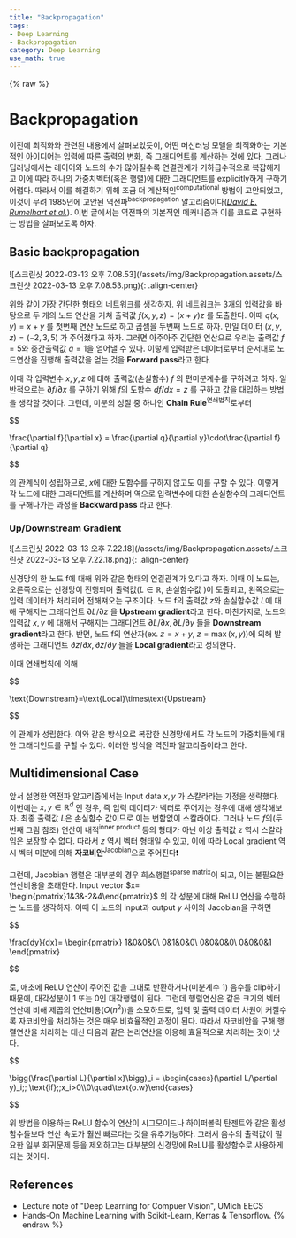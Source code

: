 ```yaml
---
title: "Backpropagation"
tags:
- Deep Learning
- Backpropagation
category: Deep Learning
use_math: true
---
```

{% raw %}
# Backpropagation

이전에 최적화와 관련된 내용에서 살펴보았듯이, 어떤 머신러닝 모델을 최적화하는 기본적인 아이디어는 입력에 따른 출력의 변화, 즉 그래디언트를 계산하는 것에 있다. 그러나 딥러닝에서는 레이어와 노드의 수가 많아질수록 연결관계가 기하급수적으로 복잡해지고 이에 따라 하나의 가중치벡터(혹은 행렬)에 대한 그래디언트를 explicitly하게 구하기 어렵다. 따라서 이를 해결하기 위해 조금 더 계산적인<sup>computational</sup> 방법이 고안되었고, 이것이 무려 1985년에 고안된 역전파<sup>backpropagation</sup> 알고리즘이다([*David E. Rumelhart et al.*](https://apps.dtic.mil/sti/pdfs/ADA164453.pdf)). 이번 글에서는 역전파의 기본적인 메커니즘과 이를 코드로 구현하는 방법을 살펴보도록 하자.

## Basic backpropagation

![스크린샷 2022-03-13 오후 7.08.53](/assets/img/Backpropagation.assets/스크린샷 2022-03-13 오후 7.08.53.png){: .align-center}

위와 같이 가장 간단한 형태의 네트워크를 생각하자. 위 네트워크는 3개의 입력값을 바탕으로 두 개의 노드 연산을 거쳐 출력값 $f(x,y,z)=(x+y)z$ 를 도출한다. 이때 $q(x,y)=x+y$ 를 첫번째 연산 노드로 하고 곱셈을 두번째 노드로 하자. 만일 데이터 $(x,y,z)=(-2,3,5)$ 가 주어졌다고 하자. 그러면 아주아주 간단한 연산으로 우리는 출력값 $f=5$와 중간출력값 $q=1$을 얻어낼 수 있다. 이렇게 입력받은 데이터로부터 순서대로 노드연산을 진행해 출력값을 얻는 것을 **Forward pass**라고 한다.

이때 각 입력변수 $x,y,z$ 에 대해 출력값(손실함수) $f$ 의 편미분계수를 구하려고 하자. 일반적으로는 $\partial f/\partial x$ 를 구하기 위해 $f$의 도함수 $df/dx=z$ 를 구하고 값을 대입하는 방법을 생각할 것이다. 그런데, 미분의 성질 중 하나인 **Chain Rule**<sup>연쇄법칙</sup>로부터 

$$

\frac{\partial f}{\partial x} = \frac{\partial q}{\partial y}\cdot\frac{\partial f}{\partial q}

$$

의 관계식이 성립하므로, $x$에 대한 도함수를 구하지 않고도 이를 구할 수 있다. 이렇게 각 노드에 대한 그래디언트를 계산하며 역으로 입력변수에 대한 손실함수의 그래디언트를 구해나가는 과정을 **Backward pass** 라고 한다.

### Up/Downstream Gradient

![스크린샷 2022-03-13 오후 7.22.18](/assets/img/Backpropagation.assets/스크린샷 2022-03-13 오후 7.22.18.png){: .align-center}

신경망의 한 노드 f에 대해 위와 같은 형태의 연결관계가 있다고 하자. 이때 이 노드는, 오른쪽으로는 신경망이 진행되며 출력값($L\in\mathbb R$, 손실함수값 )이 도출되고, 왼쪽으로는 입력 데이터가 처리되어 전해져오는 구조이다. 노드 f의 출력값 $z$와 손실함수값 $L$에 대해 구해지는 그래디언트 $\partial L/\partial z$ 을 **Upstream gradient**라고 한다. 마찬가지로, 노드의 입력값 $x,y$ 에 대해서 구해지는 그래디언트 $\partial L/\partial x, \partial L/\partial y$ 들을 **Downstream gradient**라고 한다. 반면, 노드 f의 연산자(ex. $z=x+y$, $z=\max(x,y)$)에 의해 발생하는 그래디언트 $\partial z/\partial x, \partial z/\partial y$ 들을 **Local gradient**라고 정의한다.

이때 연쇄법칙에 의해

$$

\text{Downstream}=\text{Local}\times\text{Upstream}

$$

의 관계가 성립한다. 이와 같은 방식으로 복잡한 신경망에서도 각 노드의 가중치들에 대한 그래디언트를 구할 수 있다. 이러한 방식을 역전파 알고리즘이라고 한다.

## Multidimensional Case

앞서 설명한 역전파 알고리즘에서는 Input data $x,y$ 가 스칼라라는 가정을 생략했다. 이번에는 $x,y\in\mathbb R^d$ 인 경우, 즉 입력 데이터가 벡터로 주어지는 경우에 대해 생각해보자. 최종 출력값 $L$은 손실함수 값이므로 이는 변함없이 스칼라이다. 그러나 노드 $f$의(두 번째 그림 참조) 연산이 내적<sup>inner product</sup> 등의 형태가 아닌 이상 출력값 $z$ 역시 스칼라임은 보장할 수 없다. 따라서 $z$ 역시 벡터 형태일 수 있고, 이에 따라 Local gradient 역시 벡터 미분에 의해 **자코비안**<sup>Jacobian</sup>으로 주어진다❗️

그런데, Jacobian 행렬은 대부분의 경우 희소행렬<sup>sparse matrix</sup>이 되고, 이는 불필요한 연산비용을 초래한다. Input vector $x= \begin{pmatrix}1&3&-2&4\end{pmatrix}$ 의 각 성분에 대해 ReLU 연산을 수행하는 노드를 생각하자. 이때 이 노드의 input과 output $y$ 사이의 Jacobian을 구하면

$$

\frac{dy}{dx}=
\begin{pmatrix}
1&0&0&0\\
0&1&0&0\\
0&0&0&0\\
0&0&0&1
\end{pmatrix}

$$

로, 애초에 ReLU 연산이 주어진 값을 그대로 반환하거나(미분계수 1) 음수를 clip하기 때문에, 대각성분이 1 또는 0인 대각행렬이 된다. 그런데 행렬연산은 같은 크기의 벡터 연산에 비해 제곱의 연산비용($O(n^2)$)을 소모하므로, 입력 및 출력 데이터 차원이 커질수록 자코비안을 처리하는 것은 매우 비효율적인 과정이 된다. 따라서 자코비안을 구해 행렬연산을 처리하는 대신 다음과 같은 논리연산을 이용해 효율적으로 처리하는 것이 낫다.

$$

\bigg(\frac{\partial L}{\partial x}\bigg)_i = \begin{cases}(\partial L/\partial y)_i\;\; \text{if}\;\;x_i>0\\\\0\quad\text{o.w}\end{cases}

$$

위 방법을 이용하는 ReLU 함수의 연산이 시그모이드나 하이퍼볼릭 탄젠트와 같은 활성함수들보다 연산 속도가 훨씬 빠르다는 것을 유추가능하다. 그래서 음수의 출력값이 필요한 일부 회귀문제 등을 제외하고는 대부분의 신경망에 ReLU를 활성함수로 사용하게 되는 것이다.









## References

- Lecture note of "Deep Learning for Compuer Vision", UMich EECS
- Hands-On Machine Learning with Scikit-Learn, Kerras & Tensorflow.
{% endraw %}